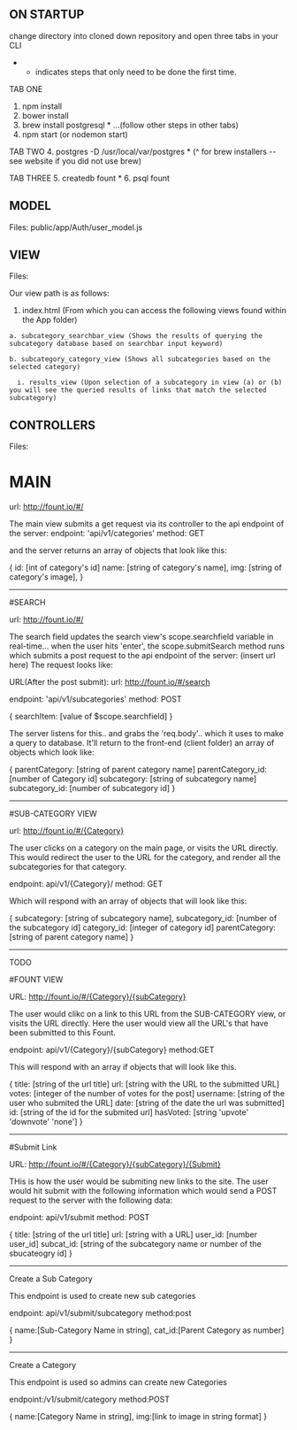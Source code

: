 ## ON STARTUP ##
change directory into cloned down repository and open three tabs in your CLI
* - indicates steps that only need to be done the first time.

TAB ONE 
1. npm install
2. bower install
3. brew install postgresql *
...(follow other steps in other tabs)
7. npm start (or nodemon start)

TAB TWO
4. postgres -D /usr/local/var/postgres *
   (^ for brew installers -- see website if you did not use brew)

TAB THREE
5. createdb fount *
6. psql fount

## MODEL ##
  Files:
  public/app/Auth/user_model.js


## VIEW ##
  Files: 

  Our view path is as follows:

  1. index.html (From which you can access the following views found within the App folder)

    a. subcategory_searchbar_view (Shows the results of querying the subcategory database based on searchbar input keyword)

    b. subcategory_category_view (Shows all subcategories based on the selected category)

      i. results_view (Upon selection of a subcategory in view (a) or (b) you will see the queried results of links that match the selected subcategory)

## CONTROLLERS ##
  Files:





# MAIN

url: http://fount.io/#/

The main view submits a get request via its controller
to the api endpoint of the server:
  endpoint: 'api/v1/categories'
  method: GET

and the server returns an array of objects that look like this:

{
  id: [int of category's id]
  name: [string of category's name],
  img: [string of category's image],
}
__________________________

#SEARCH


url: http://fount.io/#/

The search field updates the search view's scope.searchfield variable in real-time...
when the user hits 'enter', the scope.submitSearch method runs which
submits a post request to the api endpoint of the server:
    (insert url here)
The request looks like:

URL(After the post submit): url: http://fount.io/#/search

endpoint: 'api/v1/subcategories'
method: POST

{
  searchItem: [value of $scope.searchfield]
}

The server listens for this.. and grabs the 'req.body'.. which it uses to
make a query to database.
It'll return to the front-end (client folder) an array of objects which look like:

{
  parentCategory: [string of parent category name]
  parentCategory_id: [number of Category id]
  subcategory: [string of subcategory name]
  subcategory_id: [number of subcategory id]
}

________________________________

#SUB-CATEGORY VIEW

url: http://fount.io/#/{Category}

The user clicks on a category on the main page, or visits the URL directly. This would redirect the user to the URL for the category, and render all the subcategories for that category.

endpoint: api/v1/{Category}/
method: GET

Which will respond with an array of objects that will look like this:

{
  subcategory: [string of subcategory name],
  subcategory_id: [number of the subcategory id]
  category_id: [integer of category id]
  parentCategory: [string of parent category name]
}


____________________________________

TODO

#FOUNT VIEW

URL: http://fount.io/#/{Category}/{subCategory}

The user would clikc on a link to this URL from the SUB-CATEGORY view, or visits the URL directly. Here the user would view all the URL's that have been submitted to this Fount.

endpoint: api/v1/{Category}/{subCategory}
method:GET

This will respond with an array if objects that will look like this.

{
  title: [string of the url title]
  url: [string with the URL to the submitted URL]
  votes: [integer of the number of votes for the post]
  username: [string of the user who submited the URL]
  date: [string of the date the url was submitted]
  id: [string of the id for the submited url]
  hasVoted: [string 'upvote' 'downvote' 'none']
}

_________________________________________


#Submit Link

URL: http://fount.io/#/{Category}/{subCategory}/{Submit}

THis is how the user would be submiting new links to the site. The user would hit submit with the following information which would send a POST request to the server with the following data:

endpoint: api/v1/submit
method: POST

{
    title: [string of the url title]
    url: [string with a URL]
    user_id: [number user_id]
    subcat_id: [string of the subcategory name or number of the sbucateogry id]
}



_____________________________________________
Create a Sub Category

This endpoint is used to create new sub categories

endpoint: api/v1/submit/subcategory
method:post

{ 
  name:[Sub-Category Name in string],
  cat_id:[Parent Category as number]
}
_____________________________________________
Create a Category

This endpoint is used so admins can create new Categories

endpoint:/v1/submit/category
method:POST

{
  name:[Category Name in string],
  img:[link to image in string format]
}